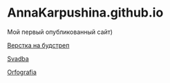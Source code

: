 
# AnnaKarpushina.github.io
Мой первый опубликованный сайт)

[Верстка на будстреп](https://annakarpushina.github.io/Верстка%20будстреп/)

[Svadba](https://annakarpushina.github.io/Svadba/)

[Orfografia](https://annakarpushina.github.io/Orfografia/)
